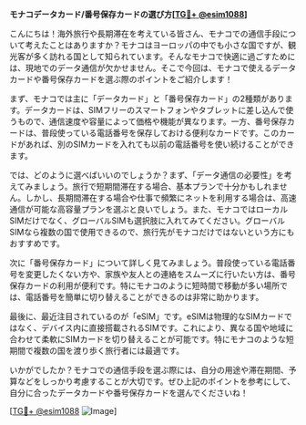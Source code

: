 **モナコデータカード/番号保存カードの選び方[[TG💪+ @esim1088](https://t.me/s/esim1088)]**

こんにちは！海外旅行や長期滞在を考えている皆さん、モナコでの通信手段について考えたことはありますか？モナコはヨーロッパの中でも小さな国ですが、観光客が多く訪れる国として知られています。そんなモナコで快適に過ごすためには、現地でのデータ通信が欠かせません。そこで今回は、モナコで使えるデータカードや番号保存カードを選ぶ際のポイントをご紹介します！

まず、モナコでは主に「データカード」と「番号保存カード」の2種類があります。データカードは、SIMフリーのスマートフォンやタブレットに差し込んで使うもので、通信速度や容量によって価格や機能が異なります。一方、番号保存カードは、普段使っている電話番号を保存しておける便利なカードです。このカードがあれば、別のSIMカードを入れても以前の電話番号を使い続けることができます。

では、どのように選べばいいのでしょうか？まず、「データ通信の必要性」を考えてみましょう。旅行で短期間滞在する場合、基本プランで十分かもしれません。しかし、長期間滞在する場合や仕事で頻繁にネットを利用する場合は、高速通信が可能な高容量プランを選ぶと良いでしょう。また、モナコではローカルSIMだけでなく、グローバルSIMも選択肢に入れてみてください。グローバルSIMなら複数の国で使用できるので、旅行先がモナコだけではないという方にもおすすめです。

次に「番号保存カード」について詳しく見てみましょう。普段使っている電話番号を変更したくない方や、家族や友人との連絡をスムーズに行いたい方は、番号保存カードの利用が便利です。特にモナコのように短時間で移動が多い場所では、電話番号を簡単に切り替えることができるのは非常に助かります。

最後に、最近注目されているのが「eSIM」です。eSIMは物理的なSIMカードではなく、デバイス内に直接搭載されるSIMです。これにより、異なる国や地域に合わせて柔軟にSIMカードを切り替えることが可能です。特にモナコのような短期間で複数の国を渡り歩く旅行者には最適です。

いかがでしたか？モナコでの通信手段を選ぶ際には、自分の用途や滞在期間、予算などをしっかり考慮することが大切です。ぜひ上記のポイントを参考にして、自分に合ったデータカードや番号保存カードを選んでくださいね！

[[TG💪+ @esim1088](https://t.me/s/esim1088) ![Image](https://i.postimg.cc/Y0z9fWf4/image.png)]